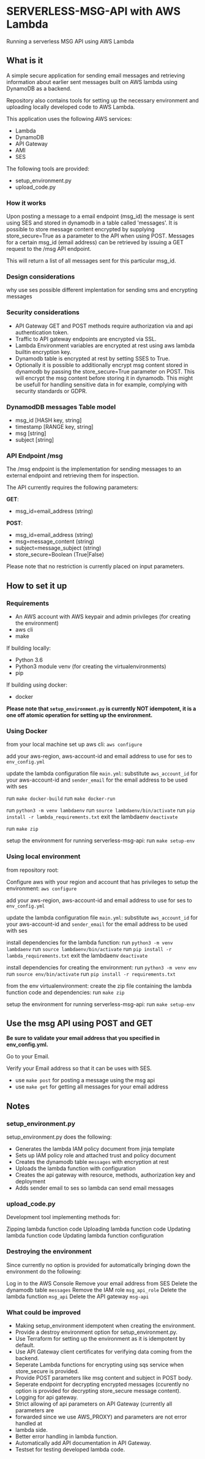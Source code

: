 # SERVERLESS-MSG-API with AWS Lambda

Running a serverless MSG API using AWS Lambda

## What is it

A simple secure application for sending email messages and retrieving information
about earlier sent messages built on AWS lambda using DynamoDB as a backend.

Repository also contains tools for setting up the necessary environment and
uploading locally developed code to AWS Lambda.

This application uses the following AWS services:

* Lambda
* DynamoDB
* API Gateway
* AMI
* SES

The following tools are provided:

* setup\_environment.py
* upload\_code.py

### How it works

Upon posting a message to a email endpoint (msg\_id) the message is sent
using SES and stored in dynamodb in a table called 'messages'.
It is possible to store message content encrypted by supplying
store\_secure=True as a parameter to the API when using POST.
Messages for a certain msg\_id (email address) can be retrieved by issuing
a GET request to the /msg API endpoint.

This will return a list of all messages sent for this particular msg\_id.

### Design considerations

why use ses
possible different implentation for sending sms and encrypting messages

### Security considerations

* API Gateway GET and POST methods require authorization via and api authentication
token.
* Traffic to API gateway endpoints are encrypted via SSL.
* Lambda Environment variables are encrypted at rest using aws lambda builtin
encryption key.
* Dynamodb table is encrypted at rest by setting SSES to True.
* Optionally it is possible to additionally encrypt msg content stored in dynamodb
by passing the store\_secure=True parameter on POST. This will encrypt the msg
content before storing it in dynamodb. This might be usefull for handling sensitive
data in for example, complying with security standards or GDPR.

### DynamodDB messages Table model

* msg\_id [HASH key, string]
* timestamp [RANGE key, string]
* msg [string]
* subject [string]

### API Endpoint /msg

The /msg endpoint is the implementation for sending messages to an external
endpoint and retrieving them for inspection.

The API currently requires the following parameters:

**GET**: 
* msg\_id=email\_address (string)

**POST**:
* msg\_id=email\_address (string)
* msg=message\_content (string)
* subject=message\_subject (string)
* store\_secure=Boolean (True|False)

Please note that no restriction is currently placed on input parameters.

## How to set it up

### Requirements

* An AWS account with AWS keypair and admin privileges (for creating the environment)
* aws cli
* make

If building locally:
* Python 3.6
* Python3 module venv (for creating the virtualenvironments)
* pip

If building using docker:
* docker

**Please note that `setup_environment.py` is currently NOT idempotent, it is a
one off atomic operation for setting up the environment.**

### Using Docker

from your local machine set up aws cli:
`aws configure`

add your aws-region, aws-account-id and email address to use for ses to
`env_config.yml`

update the lambda configuration file `main.yml`:
substitute `aws_account_id` for your aws-account-id and `sender_email` for the
email address to be used with ses

run `make docker-build`
run `make docker-run` 

run `python3 -m venv lambdaenv`
run `source lambdaenv/bin/activate`
run `pip install -r lambda_requirements.txt`
exit the lambdaenv `deactivate`

run `make zip`

setup the environment for running serverless-msg-api:
run `make setup-env`

### Using local environment

from repository root:

Configure aws with your region and account that has privileges to setup the
environment:
`aws configure`

add your aws-region, aws-account-id and email address to use for ses to
`env_config.yml`

update the lambda configuration file `main.yml`:
substitute `aws_account_id` for your aws-account-id and `sender_email` for the
email address to be used with ses

install dependencies for the lambda function:
run `python3 -m venv lambdaenv`
run `source lambdaenv/bin/activate`
run `pip install -r lambda_requirements.txt`
exit the lambdaenv `deactivate`

install dependencies for creating the environment:
run `python3 -m venv env`
run `source env/bin/activate`
run `pip install -r requirements.txt`

from the env virtualenvironment:
create the zip file containing the lambda function code and dependencies:
run `make zip`

setup the environment for running serverless-msg-api:
run `make setup-env`

## Use the msg API using POST and GET

**Be sure to validate your email address that you specified in env\_config.yml.**

Go to your Email.

Verify your Email address so that it can be uses with SES.

* use `make post` for posting a message using the msg api
* use `make get` for getting all messages for your email address

## Notes

### setup\_environment.py

setup\_environment.py does the following:

* Generates the lambda IAM policy document from jinja template
* Sets up IAM policy role and attached trust and policy document
* Creates the dynamodb table `messages` with encryption at rest
* Uploads the lambda function with configuration
* Creates the api gateway with resource, methods, authorization key and deployment
* Adds sender email to ses so lambda can send email messages

### upload\_code.py

Development tool implementing methods for:

Zipping lambda function code
Uploading lambda function code
Updating lambda function code
Updating lambda function configuration

### Destroying the environment

Since currently no option is provided for automatically bringing down the
environment do the following:

Log in to the AWS Console
Remove your email address from SES
Delete the dynamodb table `messages`
Remove the IAM role `msg_api_role`
Delete the lambda function `msg_api`
Delete the API gateway `msg-api`

### What could be improved

* Making setup\_environment idempotent when creating the environment.
* Provide a destroy environment option for setup\_environment.py.
* Use Terraform for setting up the environment as it is idempotent by default.
* Use API Gateway client certificates for verifying data coming from the backend.
* Seperate Lambda functions for encrypting using sqs service when store\_secure is
provided.
* Provide POST parameters like msg content and subject in POST body.
* Seperate endpoint for decrypting encrypted messages (ccurently no option is
provided for decrypting store\_secure message content).
* Logging for api gateway.
* Strict allowing of api parameters on API Gateway (currently all parameters are
* forwarded since we use AWS\_PROXY) and parameters are not error handled at
* lambda side.
* Better error handling in lambda function.
* Automatically add API documentation in API Gateway.
* Testset for testing developed lambda code.
